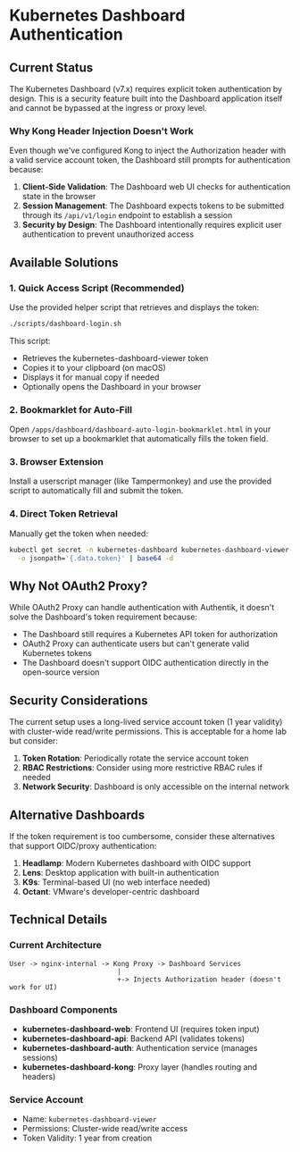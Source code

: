 # Kubernetes Dashboard Authentication

## Current Status

The Kubernetes Dashboard (v7.x) requires explicit token authentication by design. This is a security feature built into the Dashboard application itself and cannot be bypassed at the ingress or proxy level.

### Why Kong Header Injection Doesn't Work

Even though we've configured Kong to inject the Authorization header with a valid service account token, the Dashboard still prompts for authentication because:

1. **Client-Side Validation**: The Dashboard web UI checks for authentication state in the browser
2. **Session Management**: The Dashboard expects tokens to be submitted through its `/api/v1/login` endpoint to establish a session
3. **Security by Design**: The Dashboard intentionally requires explicit user authentication to prevent unauthorized access

## Available Solutions

### 1. Quick Access Script (Recommended)

Use the provided helper script that retrieves and displays the token:

```bash
./scripts/dashboard-login.sh
```

This script:

- Retrieves the kubernetes-dashboard-viewer token
- Copies it to your clipboard (on macOS)
- Displays it for manual copy if needed
- Optionally opens the Dashboard in your browser

### 2. Bookmarklet for Auto-Fill

Open `/apps/dashboard/dashboard-auto-login-bookmarklet.html` in your browser to set up a bookmarklet that automatically fills the token field.

### 3. Browser Extension

Install a userscript manager (like Tampermonkey) and use the provided script to automatically fill and submit the token.

### 4. Direct Token Retrieval

Manually get the token when needed:

```bash
kubectl get secret -n kubernetes-dashboard kubernetes-dashboard-viewer-token \
  -o jsonpath='{.data.token}' | base64 -d
```

## Why Not OAuth2 Proxy?

While OAuth2 Proxy can handle authentication with Authentik, it doesn't solve the Dashboard's token requirement because:

- The Dashboard still requires a Kubernetes API token for authorization
- OAuth2 Proxy can authenticate users but can't generate valid Kubernetes tokens
- The Dashboard doesn't support OIDC authentication directly in the open-source version

## Security Considerations

The current setup uses a long-lived service account token (1 year validity) with cluster-wide read/write permissions. This is acceptable for a home lab but consider:

1. **Token Rotation**: Periodically rotate the service account token
2. **RBAC Restrictions**: Consider using more restrictive RBAC rules if needed
3. **Network Security**: Dashboard is only accessible on the internal network

## Alternative Dashboards

If the token requirement is too cumbersome, consider these alternatives that support OIDC/proxy authentication:

1. **Headlamp**: Modern Kubernetes dashboard with OIDC support
2. **Lens**: Desktop application with built-in authentication
3. **K9s**: Terminal-based UI (no web interface needed)
4. **Octant**: VMware's developer-centric dashboard

## Technical Details

### Current Architecture

```text
User -> nginx-internal -> Kong Proxy -> Dashboard Services
                           |
                           +-> Injects Authorization header (doesn't work for UI)
```

### Dashboard Components

- **kubernetes-dashboard-web**: Frontend UI (requires token input)
- **kubernetes-dashboard-api**: Backend API (validates tokens)
- **kubernetes-dashboard-auth**: Authentication service (manages sessions)
- **kubernetes-dashboard-kong**: Proxy layer (handles routing and headers)

### Service Account

- Name: `kubernetes-dashboard-viewer`
- Permissions: Cluster-wide read/write access
- Token Validity: 1 year from creation
